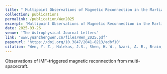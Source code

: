 ```yaml
---
title: " Multipoint Observations of Magnetic Reconnection in the Martian Magnetotail Triggered by an Interplanetary Magnetic Field Rotation"
collection: publications
permalink: /publication/Wen2025
excerpt: 'Multipoint Observations of Magnetic Reconnection in the Martian Magnetotail Triggered by an Interplanetary Magnetic Field Rotation'
date: 2025-03-26
venue: 'The Astrophysical Journal Letters'
link: 'www.yuanzhengwen.cn/files/Wen_2025.pdf'
paperurl: 'https://doi.org/10.3847/2041-8213/adbf10'
citation: 'Wen, Y. Z., Halekas, J.S., Shen, H. W., Azari, A. R., Brain, D. A., Dong, Y.X., Mitchell, D. L., Mazelle, C. X., Espley, J. R., and McFadden, J. P. (2025). Multipoint Observations of Magnetic Reconnection in the Martian Magnetotail Triggered by an Interplanetary Magnetic Field Rotation. 982 L42. https://doi.org/10.3847/2041-8213/adbf10'
---
```

Observations of IMF-triggered magnetic reconnection from multi-spacecraft.
